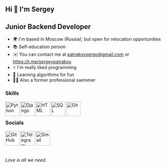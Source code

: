 ## Hi 👋 I'm Sergey

## Junior Backend Developer


- 🌍 I'm based in Moscow (Russia), but open for relocation opportunities
-  📚 Self-education person
- ✉️ You can contact me at patrakovsergo@gmail.com or https://t.me/sergeypatrakov
- ⚡ I'm really liked programming
- 🧠 Learning algorithms for fun
- 🏊‍♂️ Also a former professional swimmer



### Skills

<img align="left" alt="Python" width="45px" src="https://raw.githubusercontent.com/danielcranney/readme-generator/main/public/icons/skills/python-colored.svg"/>
<img align="left" alt="Django" width="45px" src="https://raw.githubusercontent.com/danielcranney/readme-generator/main/public/icons/skills/django-colored.svg"/>
<img align="left" alt="HTML" width="45px" src="https://www.w3.org/html/logo/downloads/HTML5_Badge_512.png"/> 
<img align="left" alt="SQL" width="45px" src="https://raw.githubusercontent.com/danielcranney/readme-generator/main/public/icons/skills/postgresql-colored.svg"/> 
<img align="left" alt="Git" width="45px" src="https://git-scm.com/images/logos/downloads/Git-Icon-1788C.png"/> 

<br />
<br />

### Socials

[<img align="left" alt="GitHub" width="45px" src="https://cdn-icons-png.flaticon.com/512/25/25231.png" />](https://github.com/sergeypatrakov)
[<img align="left" alt="Telegram" width="45px" src="https://upload.wikimedia.org/wikipedia/commons/thumb/8/82/Telegram_logo.svg/2048px-Telegram_logo.svg.png" />](https://t.me/sergeypatrakov)
[<img align="left" alt="Gmail" width="45px" src="https://raw.githubusercontent.com/themasterid/themasterid/main/svg/gmail.svg" />](patrakovsergo@gmail.com)

<br />
<br />
<br />
<br />

_Love is all we need._

